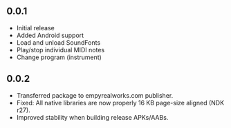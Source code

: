 ## 0.0.1

- Initial release
- Added Android support
- Load and unload SoundFonts
- Play/stop individual MIDI notes
- Change program (instrument)

## 0.0.2
- Transferred package to empyrealworks.com publisher.
- Fixed: All native libraries are now properly 16 KB page-size aligned (NDK r27).
- Improved stability when building release APKs/AABs.